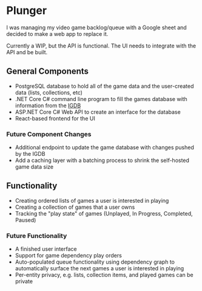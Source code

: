 # Plunger
I was managing my video game backlog/queue with a Google sheet and decided to make a web app to replace it.

Currently a WIP, but the API is functional. The UI needs to integrate with the API and be built.

## General Components
* PostgreSQL database to hold all of the game data and the user-created data (lists, collections, etc)
* .NET Core C# command line program to fill the games database with information from the [IGDB](https://www.igdb.com/)
* ASP.NET Core C# Web API to create an interface for the database
* React-based frontend for the UI

### Future Component Changes
* Additional endpoint to update the game database with changes pushed by the IGDB
* Add a caching layer with a batching process to shrink the self-hosted game data size

## Functionality
* Creating ordered lists of games a user is interested in playing
* Creating a collection of games that a user owns
* Tracking the "play state" of games (Unplayed, In Progress, Completed, Paused)

### Future Functionality
* A finished user interface
* Support for game dependency play orders
* Auto-populated queue functionality using dependency graph to automatically surface the next games a user is interested in playing
* Per-entity privacy, e.g. lists, collection items, and played games can be private